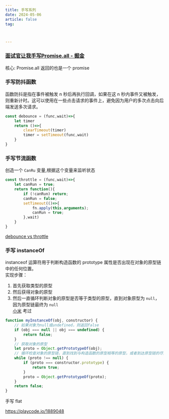 ```yaml
---
title: 手写系列
date: 2024-05-06
article: false
tag:



---
```


### [面试官让我手写Promise.all - 掘金](https://juejin.cn/post/7006200103157383175)  
  
核心: Promise.all 返回的也是一个 promise  


### 手写防抖函数
  
函数防抖是指在事件被触发 n 秒后再执行回调，如果在这 n 秒内事件又被触发，则重新计时。这可以使用在一些点击请求的事件上，避免因为用户的多次点击向后端发送多次请求。
```JavaScript
const debounce = (func,wait)=>{
	let timer
	return ()=>{
		clearTimeout(timer)
		timer = setTimeout(func,wait)
	}
}
````


### 手写节流函数  
  
创造一个 `CanRu` 变量,根据这个变量来监听状态
```javascript
const throttle = (func,wait)=>{
	let canRun = true;
	return function(){
		if (!canRun) return;
		canRun = false;
		setTimeout(()=>{
			fn.apply(this,arguments);
			canRun = true;
		},wait)
	}
}
```
[debounce vs throttle](https://codepen.io/TRoYals/pen/VwGVzqm)  


### 手写 instanceOf
  
instanceof 运算符用于判断构造函数的 prototype 属性是否出现在对象的原型链中的任何位置。  
实现步骤：
1. 首先获取类型的原型
2. 然后获得对象的原型
3. 然后一直循环判断对象的原型是否等于类型的原型，直到对象原型为 `null`，因为原型链最终为 `null`  
[小米](../../../10IMYMEMINE/日记/2024-04-16.md#) 考过
```javascript
function myInstanceOf(obj, constructor) {
    // 如果对象为null或undefined，则返回false
    if (obj === null || obj === undefined) {
        return false;
    }
    // 获取对象的原型
    let proto = Object.getPrototypeOf(obj);
    // 循环检查对象的原型链，直到找到与构造函数的原型相等的原型，或者到达原型链的尽头（Object.prototype）
    while (proto !== null) {
        if (proto === constructor.prototype) {
            return true;
        }
        proto = Object.getPrototypeOf(proto);
    }  
    return false;
}
```


手写 flat  
  
<https://playcode.io/1889048>  



